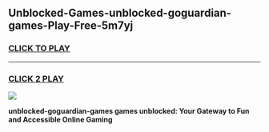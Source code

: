 
## Unblocked-Games-unblocked-goguardian-games-Play-Free-5m7yj
<h3>
<a href="https://premium76.site?title=unblocked-goguardian-games&ref=20A">CLICK TO PLAY</a></h3>
<hr>

<h3>
<a href="https://premium76.site?title=unblocked-goguardian-games&ref=20A">CLICK 2 PLAY</a>
  
</h3>

<a href="https://premium76.site?title=unblocked-goguardian-games&ref=20A"><img src="https://clearcache.store/games.png"></a>


**unblocked-goguardian-games games unblocked: Your Gateway to Fun and Accessible Online Gaming**
